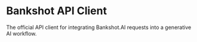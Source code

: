 # Bankshot API Client

The official API client for integrating Bankshot.AI requests into a generative AI workflow.